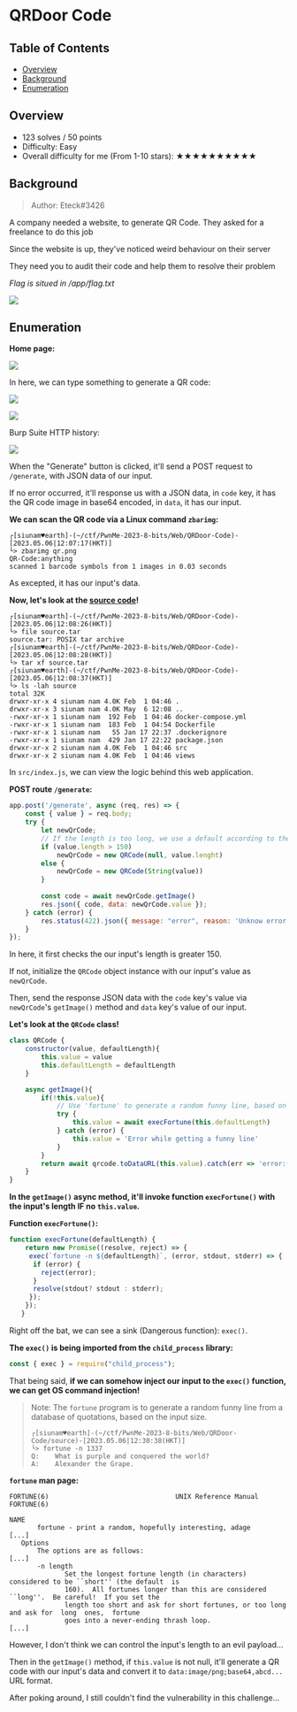 # QRDoor Code

## Table of Contents

- [Overview](#overview)
- [Background](#background)
- [Enumeration](#enumeration)

## Overview

- 123 solves / 50 points
- Difficulty: Easy
- Overall difficulty for me (From 1-10 stars): ★★★★★★★★★★

## Background

> Author: Eteck#3426

A company needed a website, to generate QR Code. They asked for a freelance to do this job

Since the website is up, they've noticed weird behaviour on their server

They need you to audit their code and help them to resolve their problem

_Flag is situed in /app/flag.txt_

![](https://raw.githubusercontent.com/siunam321/CTF-Writeups/main/PwnMe-2023-8-bits/images/Pasted%20image%2020230506120108.png)

## Enumeration

**Home page:**

![](https://raw.githubusercontent.com/siunam321/CTF-Writeups/main/PwnMe-2023-8-bits/images/Pasted%20image%2020230506120211.png)

In here, we can type something to generate a QR code:

![](https://raw.githubusercontent.com/siunam321/CTF-Writeups/main/PwnMe-2023-8-bits/images/Pasted%20image%2020230506120354.png)

![](https://raw.githubusercontent.com/siunam321/CTF-Writeups/main/PwnMe-2023-8-bits/images/Pasted%20image%2020230506120402.png)

Burp Suite HTTP history:

![](https://raw.githubusercontent.com/siunam321/CTF-Writeups/main/PwnMe-2023-8-bits/images/Pasted%20image%2020230506120422.png)

When the "Generate" button is clicked, it'll send a POST request to `/generate`, with JSON data of our input.

If no error occurred, it'll response us with a JSON data, in `code` key, it has the QR code image in base64 encoded, in `data`, it has our input.

**We can scan the QR code via a Linux command `zbarimg`:**
```shell
┌[siunam♥earth]-(~/ctf/PwnMe-2023-8-bits/Web/QRDoor-Code)-[2023.05.06|12:07:17(HKT)]
└> zbarimg qr.png
QR-Code:anything
scanned 1 barcode symbols from 1 images in 0.03 seconds
```

As excepted, it has our input's data.

**Now, let's look at the [source code](https://github.com/siunam321/CTF-Writeups/blob/main/PwnMe-2023-8-bits/Web/QRDoor-Code/source.tar)!**
```shell
┌[siunam♥earth]-(~/ctf/PwnMe-2023-8-bits/Web/QRDoor-Code)-[2023.05.06|12:08:26(HKT)]
└> file source.tar 
source.tar: POSIX tar archive
┌[siunam♥earth]-(~/ctf/PwnMe-2023-8-bits/Web/QRDoor-Code)-[2023.05.06|12:08:28(HKT)]
└> tar xf source.tar                                                                                 
┌[siunam♥earth]-(~/ctf/PwnMe-2023-8-bits/Web/QRDoor-Code)-[2023.05.06|12:08:37(HKT)]
└> ls -lah source             
total 32K
drwxr-xr-x 4 siunam nam 4.0K Feb  1 04:46 .
drwxr-xr-x 3 siunam nam 4.0K May  6 12:08 ..
-rwxr-xr-x 1 siunam nam  192 Feb  1 04:46 docker-compose.yml
-rwxr-xr-x 1 siunam nam  183 Feb  1 04:54 Dockerfile
-rwxr-xr-x 1 siunam nam   55 Jan 17 22:37 .dockerignore
-rwxr-xr-x 1 siunam nam  429 Jan 17 22:22 package.json
drwxr-xr-x 2 siunam nam 4.0K Feb  1 04:46 src
drwxr-xr-x 2 siunam nam 4.0K Feb  1 04:46 views
```

In `src/index.js`, we can view the logic behind this web application.

**POST route `/generate`:**
```js
app.post('/generate', async (req, res) => {
    const { value } = req.body;
    try {
        let newQrCode;
        // If the length is too long, we use a default according to the length
        if (value.length > 150)
            newQrCode = new QRCode(null, value.lenght)
        else {
            newQrCode = new QRCode(String(value))
        }
        
        const code = await newQrCode.getImage()
        res.json({ code, data: newQrCode.value });
    } catch (error) {
        res.status(422).json({ message: "error", reason: 'Unknow error' });
    }
});
```

In here, it first checks the our input's length is greater 150.

If not, initialize the `QRCode` object instance with our input's value as `newQrCode`.

Then, send the response JSON data with the `code` key's value via `newQrCode`'s `getImage()` method and `data` key's value of our input.

**Let's look at the `QRCode` class!**
```js
class QRCode {
    constructor(value, defaultLength){
        this.value = value
        this.defaultLength = defaultLength
    }

    async getImage(){
        if(!this.value){
            // Use 'fortune' to generate a random funny line, based on the input size
            try {
                this.value = await execFortune(this.defaultLength)
            } catch (error) {
                this.value = 'Error while getting a funny line'
            }
        }
        return await qrcode.toDataURL(this.value).catch(err => 'error:(')
    }
}
```

**In the `getImage()` async method, it'll invoke function `execFortune()` with the input's length IF no `this.value`.** 

**Function `execFortune()`:**
```js
function execFortune(defaultLength) {
    return new Promise((resolve, reject) => {
     exec(`fortune -n ${defaultLength}`, (error, stdout, stderr) => {
      if (error) {
        reject(error);
      }
      resolve(stdout? stdout : stderr);
     });
    });
   }
```

Right off the bat, we can see a sink (Dangerous function): `exec()`.

**The `exec()` is being imported from the `child_process` library:**
```js
const { exec } = require("child_process");
```

That being said, **if we can somehow inject our input to the `exec()` function, we can get OS command injection!**

> Note: The `fortune` program is to generate a random funny line from a database of quotations, based on the input size.
>   
> ```
> ┌[siunam♥earth]-(~/ctf/PwnMe-2023-8-bits/Web/QRDoor-Code/source)-[2023.05.06|12:30:38(HKT)]
> └> fortune -n 1337 
> Q:	What is purple and conquered the world?
> A:	Alexander the Grape.
> ```

**`fortune` man page:**
```shell
FORTUNE(6)                                UNIX Reference Manual                               FORTUNE(6)

NAME
       fortune - print a random, hopefully interesting, adage
[...]
   Options
       The options are as follows:
[...]
       -n length
              Set the longest fortune length (in characters) considered to be ``short'' (the default  is
              160).  All fortunes longer than this are considered ``long''.  Be careful!  If you set the
              length too short and ask for short fortunes, or too long and ask for  long  ones,  fortune
              goes into a never-ending thrash loop.
[...]
```

However, I don't think we can control the input's length to an evil payload...

Then in the `getImage()` method, if `this.value` is not null, it'll generate a QR code with our input's data and convert it to `data:image/png;base64,abcd...` URL format.

After poking around, I still couldn't find the vulnerability in this challenge...